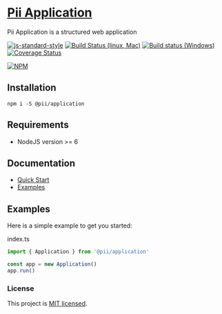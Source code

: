 # [Pii Application](https://github.com/adrielcodeco/pii-application)

Pii Application is a structured web application

[![js-standard-style](https://img.shields.io/badge/code%20style-standard-brightgreen.svg)](http://standardjs.com)
[![Build Status (linux, Mac)](https://travis-ci.org/adrielcodeco/pii-application.svg?branch=master)](https://travis-ci.org/adrielcodeco/pii-application)
[![Build status (Windows)](https://ci.appveyor.com/api/projects/status/bcssobttdrxesf0a?svg=true)](https://ci.appveyor.com/project/adrielcodeco/pii-application/branch/master)
[![Coverage Status](https://coveralls.io/repos/github/adrielcodeco/pii-application/badge.svg?branch=master)](https://coveralls.io/github/adrielcodeco/pii-application?branch=master)

[![NPM](https://nodei.co/npm/@pii/application.png)](https://npmjs.org/package/@pii/application)

## Installation

```
npm i -S @pii/application
```

## Requirements

* NodeJS version >= 6

## Documentation


* [Quick Start](https://github.com/adrielcodeco/pii-application/quick-start.html)
* [Examples](https://github.com/adrielcodeco/pii-application/examples.html)

## Examples

Here is a simple example to get you started:

index.ts

```ts
import { Application } from '@pii/application'

const app = new Application()
app.run()
```

### License

This project is [MIT licensed](./LICENSE).